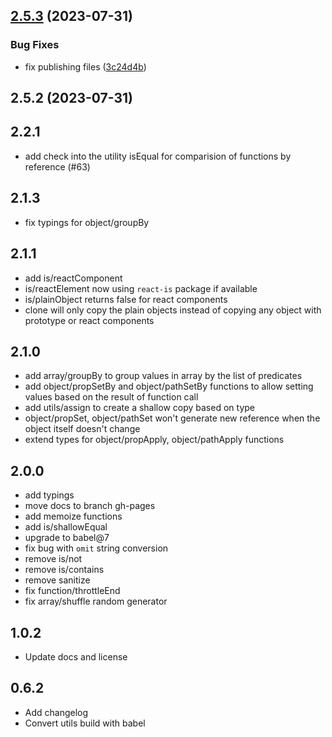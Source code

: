 

## [2.5.3](https://github.com/Tinkoff/utils.js/compare/2.5.2...2.5.3) (2023-07-31)


### Bug Fixes

* fix publishing files ([3c24d4b](https://github.com/Tinkoff/utils.js/commit/3c24d4b51a3cbd15fa135d56feeccffc0f32c633))

## 2.5.2 (2023-07-31)

## 2.2.1

+ add check into the utility isEqual for comparision of functions by reference (#63)

## 2.1.3
+ fix typings for object/groupBy

## 2.1.1
+ add is/reactComponent
+ is/reactElement now using `react-is` package if available
+ is/plainObject returns false for react components
+ clone will only copy the plain objects instead of copying any object with prototype or react components

## 2.1.0
+ add array/groupBy to group values in array by the list of predicates
+ add object/propSetBy and object/pathSetBy functions to allow setting values based on the result of function call
+ add utils/assign to create a shallow copy based on type
+ object/propSet, object/pathSet won't generate new reference when the object itself doesn't change
+ extend types for object/propApply, object/pathApply functions

## 2.0.0
+ add typings
+ move docs to branch gh-pages
+ add memoize functions
+ add is/shallowEqual
+ upgrade to babel@7
+ fix bug with `omit` string conversion
+ remove is/not
+ remove is/contains
+ remove sanitize
+ fix function/throttleEnd
+ fix array/shuffle random generator

## 1.0.2
+ Update docs and license

## 0.6.2
+ Add changelog
+ Convert utils build with babel